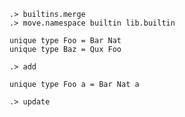 ```ucm:hide
.> builtins.merge
.> move.namespace builtin lib.builtin
```

```unison
unique type Foo = Bar Nat
unique type Baz = Qux Foo
```

```ucm
.> add
```

```unison
unique type Foo a = Bar Nat a
```

```ucm:error
.> update
```
